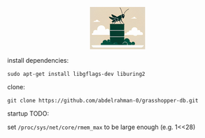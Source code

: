 <p style="text-align:center">
<img src="logos/logo.png" alt="grasshopper-db" width="25%"/>
</p>

install dependencies:
```shell
sudo apt-get install libgflags-dev liburing2
```

clone:
```shell
git clone https://github.com/abdelrahman-0/grasshopper-db.git
```

startup TODO:

set `/proc/sys/net/core/rmem_max` to be large enough (e.g. 1<<28)